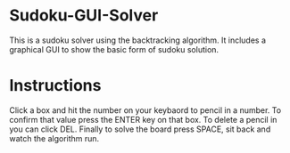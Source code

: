# Sudoku-GUI-Solver
This is a sudoku solver using the backtracking algorithm. It includes a graphical GUI to show the basic form of sudoku solution.


# Instructions
Click a box and hit the number on your keybaord to pencil in a number. To confirm that value press the ENTER key on that box. To delete a pencil in you can click DEL. Finally to solve the board press SPACE, sit back and watch the algorithm run.
